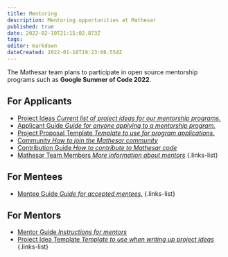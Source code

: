 ```yaml
---
title: Mentoring
description: Mentoring opportunities at Mathesar
published: true
date: 2022-02-10T21:15:02.873Z
tags: 
editor: markdown
dateCreated: 2022-01-18T19:23:06.554Z
---
```


The Mathesar team plans to participate in open source mentorship programs such as **Google Summer of Code 2022**. 

## For Applicants
- [Project Ideas *Current list of project ideas for our mentorship programs.*](/community/mentoring/project-ideas)
- [Applicant Guide *Guide for anyone applying to a mentorship program.*](/en/community/mentoring/applicant-guide)
- [Project Proposal Template *Template to use for program applications.*](/en/community/mentoring/project-proposal-template)
- [Community *How to join the Mathesar community*](/en/community)
- [Contribution Guide *How to contribute to Mathesar code*](/en/community/contributing)
- [Mathesar Team Members *More information about mentors*](/en/team/members)
{.links-list}

## For Mentees
- [Mentee Guide *Guide for accepted mentees.*](/en/community/mentoring/mentee-guide)
{.links-list}

## For Mentors
- [Mentor Guide *Instructions for mentors*](/en/community/mentoring/mentor-guide)
- [Project Idea Template *Template to use when writing up project ideas*](/en/community/mentoring/project-idea-template)
{.links-list}